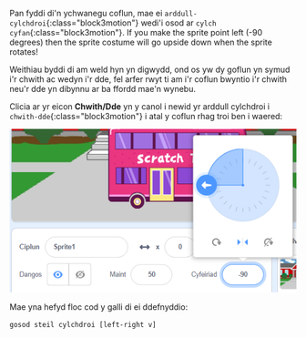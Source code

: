 
Pan fyddi di'n ychwanegu coflun, mae ei `arddull-cylchdroi`{:class="block3motion"} wedi'i osod ar `cylch cyfan`{:class="block3motion"}. If you make the sprite point left (-90 degrees) then the sprite costume will go upside down when the sprite rotates!

Weithiau byddi di am weld hyn yn digwydd, ond os yw dy goflun yn symud i'r chwith ac wedyn i'r dde, fel arfer rwyt ti am i'r coflun bwyntio i'r chwith neu'r dde yn dibynnu ar ba ffordd mae'n wynebu.

Clicia ar yr eicon **Chwith/Dde** yn y canol i newid yr arddull cylchdroi i `chwith-dde`{:class="block3motion"} i atal y coflun rhag troi ben i waered:

![](images/sprite-pane-direction.png)

Mae yna hefyd floc cod y galli di ei ddefnyddio:

```blocks3
gosod steil cylchdroi [left-right v]
```

